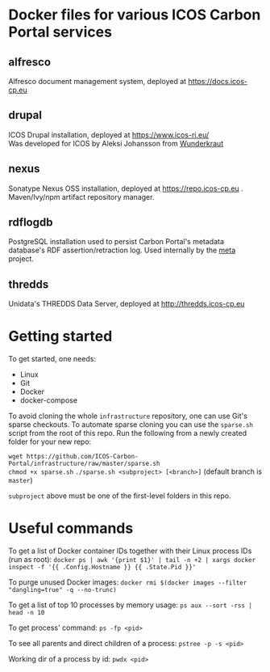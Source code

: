 Docker files for various ICOS Carbon Portal services
====================================================

alfresco
--------
Alfresco document management system, deployed at https://docs.icos-cp.eu

drupal
------
ICOS Drupal installation, deployed at https://www.icos-ri.eu/  
Was developed for ICOS by Aleksi Johansson from [Wunderkraut](http://wunderkraut.com/)

nexus
-----
Sonatype Nexus OSS installation, deployed at https://repo.icos-cp.eu . Maven/Ivy/npm artifact repository manager.

rdflogdb
--------
PostgreSQL installation used to persist Carbon Portal's metadata database's RDF assertion/retraction log.
Used internally by the [meta](https://github.com/ICOS-Carbon-Portal/meta) project.

thredds
-------
Unidata's THREDDS Data Server, deployed at http://thredds.icos-cp.eu


Getting started
===============
To get started, one needs:  
- Linux
- Git
- Docker
- docker-compose

To avoid cloning the whole `infrastructure` repository, one can use Git's sparse checkouts.
To automate sparse cloning you can use the `sparse.sh` script from the root of this repo.
Run the following from a newly created folder for your new repo:

`wget https://github.com/ICOS-Carbon-Portal/infrastructure/raw/master/sparse.sh`  
`chmod +x sparse.sh`
`./sparse.sh <subproject> [<branch>]` (default branch is `master`)

`subproject` above must be one of the first-level folders in this repo.


Useful commands
===============

To get a list of Docker container IDs together with their Linux process IDs (run as root):
`docker ps | awk '{print $1}' | tail -n +2 | xargs docker inspect -f '{{ .Config.Hostname }} {{ .State.Pid }}'`

To purge unused Docker images:
`docker rmi $(docker images --filter "dangling=true" -q --no-trunc)`

To get a list of top 10 processes by memory usage:
`ps aux --sort -rss | head -n 10`

To get process' command:
`ps -fp <pid>`

To see all parents and direct children of a process:
`pstree -p -s <pid>`

Working dir of a process by id:
`pwdx <pid>`
